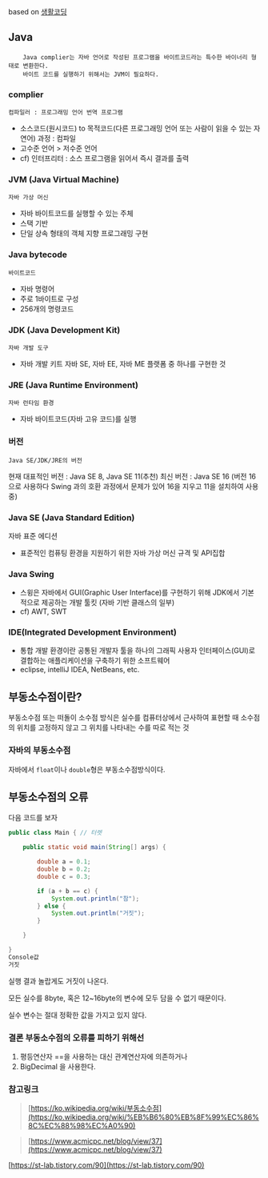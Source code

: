 based on [생활코딩](https://opentutorials.org/course/1) 

## Java
        Java complier는 자바 언어로 작성된 프로그램을 바이트코드라는 특수한 바이너리 형태로 변환한다.
        바이트 코드를 실행하기 위해서는 JVM이 필요하다.
### complier
    컴파일러 : 프로그래밍 언어 번역 프로그램
* 소스코드(원시코드) to 목적코드(다른 프로그래밍 언어 또는 사람이 읽을 수 있는 자연어) 과정 : 컴파일
* 고수준 언어 > 저수준 언어
* cf) 인터프리터 : 소스 프로그램을 읽어서 즉시 결과를 출력
### JVM (Java Virtual Machine)
    자바 가상 머신
* 자바 바이트코드를 실행할 수 있는 주체
* 스택 기반
* 단일 상속 형태의 객체 지향 프로그래밍 구현
### Java bytecode
    바이트코드
* 자바 명령어
* 주로 1바이트로 구성
* 256개의 명령코드
### JDK (Java Development Kit)
    자바 개발 도구
* 자바 개발 키트 자바 SE, 자바 EE, 자바 ME 플랫폼 중 하나를 구현한 것
### JRE (Java Runtime Environment)
    자바 런타임 환경
* 자바 바이트코드(자바 고유 코드)를 실행
### 버전
    Java SE/JDK/JRE의 버전
현재 대표적인 버전 : Java SE 8, Java SE 11(추천)
최신 버전 : Java SE 16
(버전 16으로 사용하다 Swing 과의 호환 과정에서 문제가 있어 16을 지우고 11을 설치하여 사용 중)
### Java SE (Java Standard Edition)
자바 표준 에디션
* 표준적인 컴퓨팅 환경을 지원하기 위한 자바 가상 머신 규격 및 API집합

### Java Swing
* 스윙은 자바에서 GUI(Graphic User Interface)를 구현하기 위해 JDK에서 기본적으로 제공하는 개발 툴킷 (자바 기반 클래스의 일부)
* cf) AWT, SWT

### IDE(Integrated Development Environment)
* 통합 개발 환경이란 공통된 개발자 툴을 하나의 그래픽 사용자 인터페이스(GUI)로 결합하는 애플리케이션을 구축하기 위한 소프트웨어
* eclipse, intelliJ IDEA, NetBeans, etc.


## 부동소수점이란?

부동소수점 또는 떠돌이 소수점 방식은 실수를 컴퓨터상에서 근사하여 표현할 때 소수점의 위치를 고정하지 않고 그 위치를 나타내는 수를 따로 적는 것

### 자바의 부동소수점
자바에서 `float`이나 `double`형은 부동소수점방식이다.

## 부동소수점의 오류

다음 코드를 보자

```java
public class Main { // 터렛

	public static void main(String[] args) {

		double a = 0.1;
		double b = 0.2;
		double c = 0.3;

		if (a + b == c) {
			System.out.println("참");
		} else {
			System.out.println("거짓");
		}

	}

}
Console값
거짓
```

실행 결과 놀랍게도 거짓이 나온다.

모든 실수를 8byte, 혹은 12~16byte의 변수에 모두 담을 수 없기 때문이다.

실수 변수는 절대 정확한 값을 가지고 있지 않다.

### 결론 부동소수점의 오류를 피하기 위해선

1. 평등연산자 ==을 사용하는 대신 관계연산자에 의존하거나
2. BigDecimal 을 사용한다.

### 참고링크

>[https://ko.wikipedia.org/wiki/부동소수점](https://ko.wikipedia.org/wiki/%EB%B6%80%EB%8F%99%EC%86%8C%EC%88%98%EC%A0%90)

>[https://www.acmicpc.net/blog/view/37](https://www.acmicpc.net/blog/view/37)

[https://st-lab.tistory.com/90](https://st-lab.tistory.com/90)